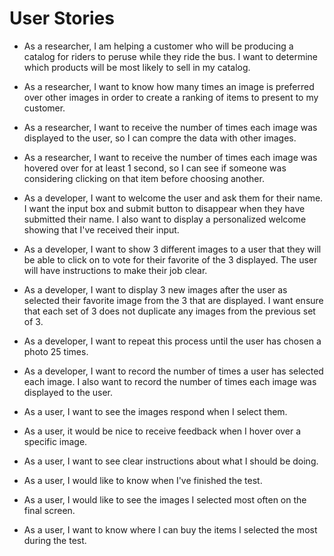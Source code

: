 # User Stories


- As a researcher, I am helping a customer who will be producing a catalog for riders to peruse while they ride the bus. I want to determine which products will be most likely to sell in my catalog.

- As a researcher, I want to know how many times an image is preferred over other images in order to create a ranking of items to present to my customer.

- As a researcher, I want to receive the number of times each image was displayed to the user, so I can compre the data with other images.

- As a researcher, I want to receive the number of times each image was hovered over for at least 1 second, so I can see if someone was considering clicking on that item before choosing another.

- As a developer, I want to welcome the user and ask them for their name. I want the input box and submit button to disappear when they have submitted their name. I also want to display a personalized welcome showing that I've received their input.

- As a developer, I want to show 3 different images to a user that they will be able to click on to vote for their favorite of the 3 displayed. The user will have instructions to make their job clear.

- As a developer, I want to display 3 new images after the user as selected their favorite image from the 3 that are displayed. I want ensure that each set of 3 does not duplicate any images from the previous set of 3.

- As a developer, I want to repeat this process until the user has chosen a photo 25 times.

- As a developer, I want to record the number of times a user has selected each image. I also want to record the number of times each image was displayed to the user.

- As a user, I want to see the images respond when I select them. 

- As a user, it would be nice to receive feedback when I hover over a specific image.

- As a user, I want to see clear instructions about what I should be doing.

- As a user, I would like to know when I've finished the test.

- As a user, I would like to see the images I selected most often on the final screen.

- As a user, I want to know where I can buy the items I selected the most during the test.

